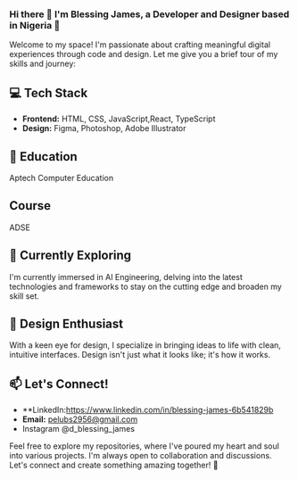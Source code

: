 ### Hi there 👋  I'm Blessing James, a Developer and Designer based in Nigeria 🚀


Welcome to my space! I'm passionate about crafting meaningful digital experiences through code and design. Let me give you a brief tour of my skills and journey:

## 💻 Tech Stack

- **Frontend:** HTML, CSS, JavaScript,React, TypeScript
- **Design:** Figma, Photoshop, Adobe Illustrator

## 💼 Education 
Aptech Computer Education 

## Course
ADSE

## 🌱 Currently Exploring

I'm currently immersed in AI Engineering, delving into the latest technologies and frameworks to stay on the cutting edge and broaden my skill set.

## 🎨 Design Enthusiast

With a keen eye for design, I specialize in bringing ideas to life with clean, intuitive interfaces. Design isn't just what it looks like; it's how it works.

## 📫 Let's Connect!

- **LinkedIn:https://www.linkedin.com/in/blessing-james-6b541829b
- **Email:** pelubs2956@gmail.com
- Instagram @d_blessing_james

Feel free to explore my repositories, where I've poured my heart and soul into various projects. I'm always open to collaboration and discussions. Let's connect and create something amazing together! 🚀

